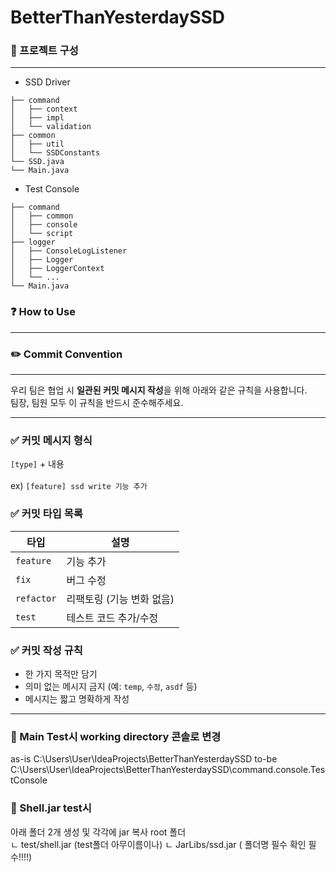 # BetterThanYesterdaySSD

### 🚡 프로젝트 구성
---

- SSD Driver
```SSD Driver
├── command
│   ├── context
│   ├── impl
│   └── validation
├── common
│   ├── util
│   └── SSDConstants
└── SSD.java
└── Main.java

```

- Test Console
```Test Console
├── command
│   ├── common
│   ├── console
│   └── script
├── logger
│   ├── ConsoleLogListener
│   ├── Logger
│   ├── LoggerContext
│   └── ...
└── Main.java
```


### ❓ How to Use
---



### ✏️ Commit Convention
---

우리 팀은 협업 시 **일관된 커밋 메시지 작성**을 위해 아래와 같은 규칙을 사용합니다.  
팀장, 팀원 모두 이 규칙을 반드시 준수해주세요.

---

### ✅ 커밋 메시지 형식

`[type]`  +  내용 <br><br>
ex) `[feature] ssd write 기능 추가 `



### ✅ 커밋 타입 목록

| 타입 | 설명 |
|------|------|
| `feature` | 기능 추가 |
| `fix` | 버그 수정 |
| `refactor` | 리팩토링 (기능 변화 없음) |
| `test` | 테스트 코드 추가/수정 |

### ✅ 커밋 작성 규칙

- 한 가지 목적만 담기
- 의미 없는 메시지 금지 (예: `temp`, `수정`, `asdf` 등)
- 메시지는 짧고 명확하게 작성

---

### 📝 Main Test시 working directory 콘솔로 변경 
as-is C:\Users\User\IdeaProjects\BetterThanYesterdaySSD
to-be C:\Users\User\IdeaProjects\BetterThanYesterdaySSD\command.console.TestConsole

### 📝 Shell.jar test시 
 아래 폴더 2개 생성 및 각각에 jar 복사
 root 폴더  
   ㄴ test/shell.jar   (test폴더 아무이름이나)
   ㄴ JarLibs/ssd.jar  ( 폴더명 필수 확인 필수!!!!)

